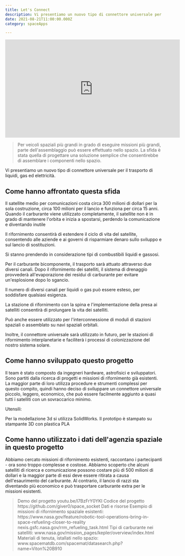 ```yaml
---
title: Let's Connect
description: Vi presentiamo un nuovo tipo di connettore universale per il trasporto di liquidi, gas ed elettricità.
date: 2021-08-21T11:00:00.000Z
category: spaceApps

---
```


<iframe class="w-full" width="560" height="315" src="https://www.youtube.com/embed/l7BzFrY0YKI" alt="connettori universali per satelliti"  frameborder="0" allow="accelerometer; autoplay; clipboard-write; encrypted-media; gyroscope; picture-in-picture" allowfullscreen title="connettori universali per satelliti"></iframe>

<blockquote>
Per veicoli spaziali più grandi in grado di eseguire missioni più grandi, parte dell'assemblaggio può essere effettuato nello spazio. La sfida è stata quella di progettare una soluzione semplice che consentirebbe di assemblare i componenti nello spazio.
</blockquote>

Vi presentiamo un nuovo tipo di connettore universale per il trasporto di liquidi, gas ed elettricità.

<h2>Come hanno affrontato questa sfida</h2>
Il satellite medio per comunicazioni costa circa 300 milioni di dollari per la sola costruzione, circa 100 milioni per il lancio e funziona per circa 15 anni. Quando il carburante viene utilizzato completamente, il satellite non è in grado di mantenere l'orbita e inizia a spostarsi, perdendo la comunicazione e diventando inutile

Il rifornimento consentirà di estendere il ciclo di vita del satellite, consentendo alle aziende e ai governi di risparmiare denaro sullo sviluppo e sul lancio di sostituzioni.

Si stanno prendendo in considerazione tipi di combustibili liquidi e gassosi.

Per il carburante bicomponente, il trasporto sarà attuato attraverso due diversi canali. Dopo il rifornimento dei satelliti, il sistema di drenaggio provvederà all'evaporazione dei residui di carburante per evitare un'esplosione dopo lo sgancio.

Il numero di diversi canali per liquidi o gas può essere esteso, per soddisfare qualsiasi esigenza.

La stazione di rifornimento con la spina e l'implementazione della presa ai satelliti consentirà di prolungare la vita dei satelliti.

Può anche essere utilizzato per l'interconnessione di moduli di stazioni spaziali o assemblato su navi spaziali orbitali.

Inoltre, il connettore universale sarà utilizzato in futuro, per le stazioni di rifornimento interplanetarie e faciliterà i processi di colonizzazione del nostro sistema solare.

<h2>Come hanno sviluppato questo progetto</h2>

Il team è stato composto da ingegneri hardware, astrofisici e sviluppatori. Sono partiti dalla ricerca di progetti e missioni di rifornimento già esistenti. La maggior parte di loro utilizza procedure e strumenti complessi per questo compito, quindi hanno deciso di sviluppare un connettore universale piccolo, leggero, economico, che può essere facilmente aggiunto a quasi tutti i satelliti con un sovraccarico minimo.

Utensili:

Per la modellazione 3d si utilizza SolidWorks. Il prototipo è stampato su stampante 3D con plastica PLA

<h2>Come hanno utilizzato i dati dell'agenzia spaziale in questo progetto</h2>
Abbiamo cercato missioni di rifornimento esistenti, raccontano i partecipanti - ora sono troppo complesse e costose. Abbiamo scoperto che alcuni satelliti di ricerca e comunicazione possono costare più di 500 milioni di dollari e la maggior parte di essi deve essere ritirata a causa dell'esaurimento del carburante. Al contrario, il lancio di razzi sta diventando più economico e può trasportare carburante extra per le missioni esistenti.

<blockquote>
Demo del progetto
youtu.be/l7BzFrY0YKI
Codice del progetto
https://github.com/giver0/space_socket
Dati e risorse
Esempio di missioni di rifornimento spaziale esistenti: https://www.nasa.gov/feature/robotic-tool-operations-bring-in-space-refueling-closer-to-reality
nexis.gsfc.nasa.gov/rrm_refueling_task.html
Tipi di carburante nei satelliti:
www.nasa.gov/mission_pages/kepler/overview/index.html
Materiali di tenuta, istallati nello spazio: www.spacematdb.com/spacemat/datasearch.php?name=Viton%20B910
</blockquote>
